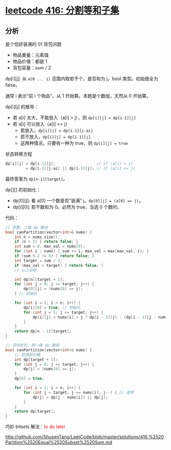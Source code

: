 # [leetcode 416: 分割等和子集](https://leetcode.cn/problems/partition-equal-subset-sum/description/)

## 分析

是个恰好装满的 01 背包问题
* 物品重量：元素值
* 物品价值：都是 1
* 背包容量：sum / 2

dp[i][j]: 从 `a[0 ... i]` 范围内取若干个，是否和为 j，bool 类型。初始值全为 false。

通常 i 表示“前 i 个物品”，从 1 开始算。本题是个数组，天然从 0 开始算。

dp[i][j] 的推导：

* 若 a[i] 太大，不能放入（a[i] > j），则 `dp[i][j] = dp[i-1][j]`
* 若 a[i] 可以放入（a[i] <= j）
  * 若放入，`dp[i][j] = dp[i-1][j-ai]`
  * 若不放入，`dp[i][j] = dp[i-1][j]`
  * 这两种情况，只要有一种为 true，则 `dp[i][j] = true`

状态转移方程
```cpp
dp[i][j] = dp[i-1][j];                  // if (a[i] > j)
         = dp[i-1][j-ai] || dp[i-1][j]; // if (a[i] <= j)
```

最终答案为 `dp[n-1][target]`。

dp[][] 的初始化：
* dp[0][j]: 看 a[0] 一个数是否“装满” j。`dp[0][j] = (a[0] == j)`。
* dp[i][0]: 若干数和为 0。必然为 true，当选 0 个数时。

代码：
```cpp
// 完整，二维 dp 数组
bool canPartition(vector<int>& nums) {
    int n = nums.size();
    if (n < 2) { return false; }
    int sum = 0, max_val = nums[0];
    for (int i : nums) { sum += i; max_val = max(max_val, i); }
    if (sum % 2 != 0) { return false; }
    int target = sum / 2;
    if (max_val > target) { return false; }
    // 以上初筛

    int dp[n][target + 1];
    for (int j = 0; j <= target; j++) {
        dp[0][j] = (nums[0] == j);
    } // 初始化

    for (int i = 1; i < n; i++) {
        dp[i][0] = true; // 初始化
        for (int j = 1; j <= target; j++) {
            dp[i][j] = nums[i] > j ? dp[i - 1][j] : (dp[i - 1][j - nums[i]] || dp[i - 1][j]);
        }
    }
    return dp[n - 1][target];
}

// 空间优化，用一维 dp 数组
bool canPartition(vector<int>& nums) {
    // 初筛部分略
    int dp[target + 1];
    for (int j = 0; j <= target; j++) {
        dp[j] = (nums[0] == j);
    }
    dp[0] = true;

    for (int i = 1; i < n; i++) {
        for (int j = target; j >= nums[i]; j--) { // 逆序
            dp[j] = dp[j - nums[i]] || dp[j];
        }
    }
    return dp[target];
}
```

巧妙 bitsets 解法：<font color="red">to do later</font>

http://github.com/ShusenTang/LeetCode/blob/master/solutions/416.%2520Partition%2520Equal%2520Subset%2520Sum.md
